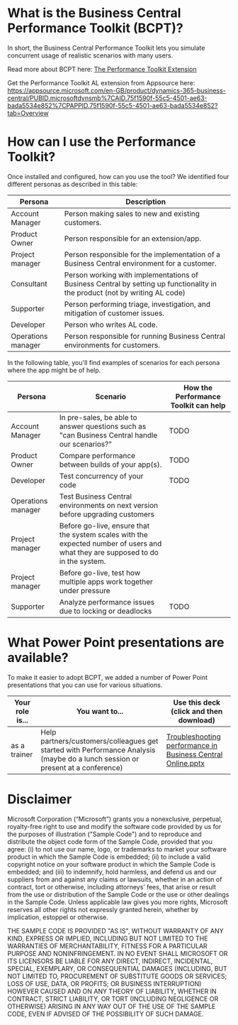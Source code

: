 # What is the Business Central Performance Toolkit (BCPT)?
In short, the Business Central Performance Toolkit lets you simulate concurrent usage of realistic scenarios with many users. 

Read more about BCPT here: [The Performance Toolkit Extension](https://learn.microsoft.com/en-us/dynamics365/business-central/dev-itpro/developer/devenv-performance-toolkit)

Get the Performance Toolkit AL extension from Appsource here: 
https://appsource.microsoft.com/en-GB/product/dynamics-365-business-central/PUBID.microsoftdynsmb%7CAID.75f1590f-55c5-4501-ae63-bada5534e852%7CPAPPID.75f1590f-55c5-4501-ae63-bada5534e852?tab=Overview

# How can I use the Performance Toolkit?
Once installed and configured, how can you use the tool? We identified four different personas as described in this table:

| Persona | Description |
| ------- | ----------- |
| Account Manager | Person making sales to new and existing customers. |
| Product Owner | Person responsible for an extension/app. |
| Project manager | Person responsible for the implementation of a Business Central environment for a customer. |
| Consultant | Person working with implementations of Business Central by setting up functionality in the product (not by writing AL code)|
| Supporter | Person performing triage, investigation, and mitigation of customer issues. |
| Developer | Person who writes AL code. |
| Operations manager | Person responsible for running Business Central environments for customers. |


In the following table, you'll find examples of scenarios for each persona where the app might be of help.

| Persona | Scenario | How the Performance Toolkit can help |
| ------- | ---------| ------------------------------------ |
| Account Manager | In pre-sales, be able to answer questions such as "can Business Central handle our scenarios?" | TODO | 
| Product Owner | Compare performance between builds of your app(s). | TODO  | 
| Developer | Test concurrency of your code | TODO  | 
| Operations manager | Test Business Central environments on next version before upgrading customers | |
| Project manager | Before go-live, ensure that the system scales with the expected number of users and what they are supposed to do in the system. | 
| Project manager | Before go-live, test how multiple apps work together under pressure |
| Supporter | Analyze performance issues due to locking or deadlocks | TODO |




# What Power Point presentations are available?
To make it easier to adopt BCPT, we added a number of Power Point presentations that you can use for various situations.

| Your role is... | You want to... | Use this deck (click and then download) |
| --------------- | ---------------| ------------- |
| as a trainer | Help partners/customers/colleagues get started with Performance Analysis (maybe do a lunch session or present at a conference) | [Troubleshooting performance in Business Central Online.pptx](<./presentations/decks/2023-directions-NA-Troubleshooting performance in Business Central Online>) |


# Disclaimer
Microsoft Corporation (“Microsoft”) grants you a nonexclusive, perpetual, royalty-free right to use and modify the software code provided by us for the purposes of illustration  ("Sample Code") and to reproduce and distribute the object code form of the Sample Code, provided that you agree: (i) to not use our name, logo, or trademarks to market your software product in which the Sample Code is embedded; (ii) to include a valid copyright notice on your software product in which the Sample Code is embedded; and (iii) to indemnify, hold harmless, and defend us and our suppliers from and against any claims or lawsuits, whether in an action of contract, tort or otherwise, including attorneys’ fees, that arise or result from the use or distribution of the Sample Code or the use or other dealings in the Sample Code. Unless applicable law gives you more rights, Microsoft reserves all other rights not expressly granted herein, whether by implication, estoppel or otherwise. 

THE SAMPLE CODE IS PROVIDED "AS IS", WITHOUT WARRANTY OF ANY KIND, EXPRESS OR IMPLIED, INCLUDING BUT NOT LIMITED TO THE WARRANTIES OF MERCHANTABILITY, FITNESS FOR A PARTICULAR PURPOSE AND NONINFRINGEMENT. IN NO EVENT SHALL MICROSOFT OR ITS LICENSORS BE LIABLE FOR ANY DIRECT, INDIRECT, INCIDENTAL, SPECIAL, EXEMPLARY, OR CONSEQUENTIAL DAMAGES (INCLUDING, BUT NOT LIMITED TO, PROCUREMENT OF SUBSTITUTE GOODS OR SERVICES; LOSS OF USE, DATA, OR PROFITS; OR BUSINESS INTERRUPTION) HOWEVER CAUSED AND ON ANY THEORY OF LIABILITY, WHETHER IN CONTRACT, STRICT LIABILITY, OR TORT (INCLUDING NEGLIGENCE OR OTHERWISE) ARISING IN ANY WAY OUT OF THE USE OF THE SAMPLE CODE, EVEN IF ADVISED OF THE POSSIBILITY OF SUCH DAMAGE.